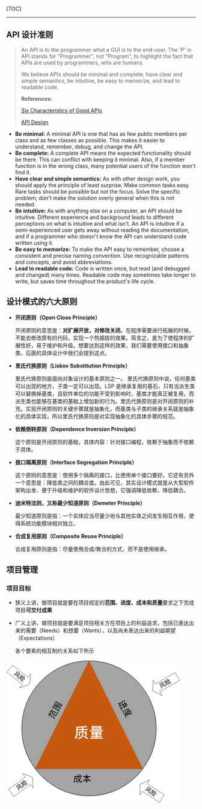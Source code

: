 [TOC]

------

## API 设计准则

> An API is to the programmer what a GUI is to the end-user. The 'P' in API stands for "Programmer", not "Program", to highlight the fact that APIs are used by programmers, who are humans.
>
> We believe APIs should be minimal and complete, have clear and simple semantics, be intuitive, be easy to memorize, and lead to readable code.
>
> **References:**
>
> [Six Characteristics of Good APIs](https://doc.qt.io/archives/qq/qq13-apis.html#sixcharacteristicsofgoodapis)
>
> [API Design](https://people.mpi-inf.mpg.de/~jblanche/api-design.pdf)

- **Be minimal:** A minimal API is one that has as few public members per class and as few classes as possible. This makes it easier to understand, remember, debug, and change the API.
- **Be complete:** A complete API means the expected functionality should be there. This can conflict with keeping it minimal. Also, if a member function is in the wrong class, many potential users of the function won't find it.
- **Have clear and simple semantics:** As with other design work, you should apply the principle of least surprise. Make common tasks easy. Rare tasks should be possible but not the focus. Solve the specific problem; don't make the solution overly general when this is not needed. 
- **Be intuitive:** As with anything else on a computer, an API should be intuitive. Different experience and background leads to different perceptions on what is intuitive and what isn't. An API is intuitive if a semi-experienced user gets away without reading the documentation, and if a programmer who doesn't know the API can understand code written using it.
- **Be easy to memorize:** To make the API easy to remember, choose a consistent and precise naming convention. Use recognizable patterns and concepts, and avoid abbreviations.
- **Lead to readable code:** Code is written once, but read (and debugged and changed) many times. Readable code may sometimes take longer to write, but saves time throughout the product's life cycle.

## 设计模式的六大原则

- **开闭原则（Open Close Principle）**

  开闭原则的意思是：**对扩展开放，对修改关闭**。在程序需要进行拓展的时候，不能去修改原有的代码，实现一个热插拔的效果。简言之，是为了使程序的扩展性好，易于维护和升级。想要达到这样的效果，我们需要使用接口和抽象类，后面的具体设计中我们会提到这点。

- **里氏代换原则（Liskov Substitution Principle）**

  里氏代换原则是面向对象设计的基本原则之一。 里氏代换原则中说，任何基类可以出现的地方，子类一定可以出现。LSP 是继承复用的基石，只有当派生类可以替换掉基类，且软件单位的功能不受到影响时，基类才能真正被复用，而派生类也能够在基类的基础上增加新的行为。里氏代换原则是对开闭原则的补充。实现开闭原则的关键步骤就是抽象化，而基类与子类的继承关系就是抽象化的具体实现，所以里氏代换原则是对实现抽象化的具体步骤的规范。

- **依赖倒转原则（Dependence Inversion Principle）**

  这个原则是开闭原则的基础，具体内容：针对接口编程，依赖于抽象而不依赖于具体。

- **接口隔离原则（Interface Segregation Principle）**

  这个原则的意思是：使用多个隔离的接口，比使用单个接口要好。它还有另外一个意思是：降低类之间的耦合度。由此可见，其实设计模式就是从大型软件架构出发、便于升级和维护的软件设计思想，它强调降低依赖，降低耦合。

- **迪米特法则，又称最少知道原则（Demeter Principle）**

  最少知道原则是指：一个实体应当尽量少地与其他实体之间发生相互作用，使得系统功能模块相对独立。

- **合成复用原则（Composite Reuse Principle）**

  合成复用原则是指：尽量使用合成/聚合的方式，而不是使用继承。

## 项目管理

### 项目目标

- 狭义上讲，做项目就是要在项目规定的**范围、进度、成本和质量**要求之下完成项目**可交付成果**

- 广义上讲，做项目就是要满足项目相关方在项目上的利益追求，包括已表达出来的需要（Needs）和想要（Wants），以及尚未表达出来的利益期望（Expectations）

  各个要素的相互制约关系如下所示

![范围、进度、成本](pic/projectmanagement/scope_progress_cost.png)

